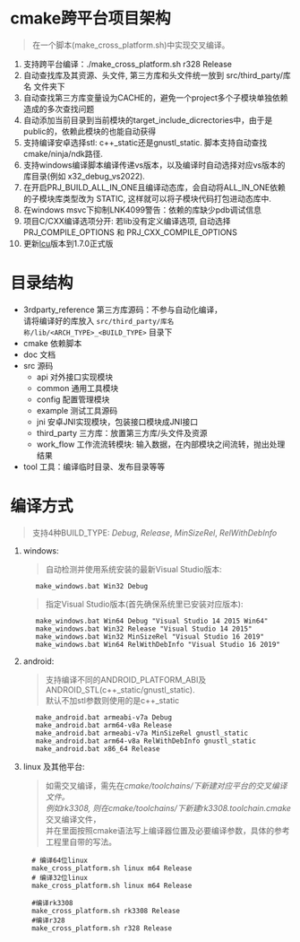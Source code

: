 
# cmake跨平台项目架构
  > 在一个脚本(make_cross_platform.sh)中实现交叉编译。  

  1. 支持跨平台编译：./make_cross_platform.sh r328 Release
  2. 自动查找库及其资源、头文件, 第三方库和头文件统一放到 src/third_party/库名 文件夹下
  3. 自动查找第三方库变量设为CACHE的，避免一个project多个子模块单独依赖造成的多次查找问题
  4. 自动添加当前目录到当前模块的target_include_dicrectories中，由于是public的，依赖此模块的也能自动获得
  5. 支持编译安卓选择stl: c++_static还是gnustl_static. 脚本支持自动查找cmake/ninja/ndk路径.
  6. 支持windows编译脚本编译传递vs版本，以及编译时自动选择对应vs版本的库目录(例如 x32_debug_vs2022).
  7. 在开启PRJ_BUILD_ALL_IN_ONE且编译动态库，会自动将ALL_IN_ONE依赖的子模块库类型改为 STATIC, 这样就可以将子模块代码打包进动态库中.
  8. 在windows msvc下抑制LNK4099警告：依赖的库缺少pdb调试信息
  9. 项目C/CXX编译选项分开: 若lib没有定义编译选项, 自动选择 PRJ_COMPILE_OPTIONS 和 PRJ_CXX_COMPILE_OPTIONS
  10. 更新[lcu](https://github.com/wind0ws/libcutils/)版本到1.7.0正式版



# 目录结构
  - 3rdparty_reference 第三方库源码：不参与自动化编译，  
                       请将编译好的库放入 `src/third_party/库名称/lib/<ARCH_TYPE>_<BUILD_TYPE>` 目录下
  - cmake 依赖脚本
  - doc   文档
  - src   源码
    - api         对外接口实现模块
    - common      通用工具模块
    - config      配置管理模块
    - example     测试工具源码
    - jni         安卓JNI实现模块，包装接口模块成JNI接口
    - third_party 三方库：放置第三方库/头文件及资源
    - work_flow   工作流流转模块: 输入数据，在内部模块之间流转，抛出处理结果
  - tool 工具：编译临时目录、发布目录等等
 
 
 
 # 编译方式
  > 支持4种BUILD_TYPE: *Debug*, *Release*, *MinSizeRel*, *RelWithDebInfo*
  1. windows:  
     > 自动检测并使用系统安装的最新Visual Studio版本:  
       ```
          make_windows.bat Win32 Debug
       ```  
     > 指定Visual Studio版本(首先确保系统里已安装对应版本):  
       ```
          make_windows.bat Win64 Debug "Visual Studio 14 2015 Win64"  
          make_windows.bat Win32 Release "Visual Studio 14 2015"  
          make_windows.bat Win32 MinSizeRel "Visual Studio 16 2019"  
          make_windows.bat Win64 RelWithDebInfo "Visual Studio 16 2019"  
       ```  
  2. android:  
     > 支持编译不同的ANDROID_PLATFORM_ABI及ANDROID_STL(c++_static/gnustl_static).  
     > 默认不加stl参数则使用的是c++_static
       ```
          make_android.bat armeabi-v7a Debug 
          make_android.bat arm64-v8a Release
          make_android.bat armeabi-v7a MinSizeRel gnustl_static
          make_android.bat arm64-v8a RelWithDebInfo gnustl_static
          make_android.bat x86_64 Release
       ```  
  3. linux 及其他平台:  
     > 如需交叉编译，需先在*cmake/toolchains/*下新建对应平台的交叉编译文件。  
     > 例如rk3308, 则在*cmake/toolchains/*下新建*rk3308.toolchain.cmake*交叉编译文件，  
       并在里面按照cmake语法写上编译器位置及必要编译参数，具体的参考工程里自带的写法。
      ```
        # 编译64位linux
        make_cross_platform.sh linux m64 Release
        # 编译32位linux
        make_cross_platform.sh linux m64 Release
        
        #编译rk3308
        make_cross_platform.sh rk3308 Release
        #编译r328
        make_cross_platform.sh r328 Release
      ```  